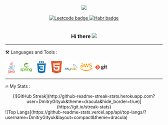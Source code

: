 <div id="header" align="center">
  <p align="center"><img src="https://media.giphy.com/media/qgQUggAC3Pfv687qPC/giphy.gif" width="200"/></p>
  <div id="badges" align="center">
      <a href="https://leetcode.com/DmitryGit/">
        <img src="https://img.shields.io/badge/Leetcode-ffad33?logo=leetcode&logoColor=white&style=for-the-badge" alt="Leetcode badge"/>
      </a>
     <a href="https://career.habr.com/dmitrygit">
        <img src="https://img.shields.io/badge/Habr-6274bc?logo=habr&logoColor=white&style=for-the-badge" alt="Habr badge"/>
      </a>
  </div>
  <div align="center">
    <img src="https://komarev.com/ghpvc/?username=DmitryGityuk&style=flat-square&color=blue" alt=""/>
  </div>
  <h3 align="center">Hi there <img src="https://media.giphy.com/media/hvRJCLFzcasrR4ia7z/giphy.gif" width="30px"/></h3>
</div>
  
  ***
  :hammer_and_wrench: Languages and Tools :
<div>
  <img src="https://github.com/devicons/devicon/blob/master/icons/java/java-original-wordmark.svg" title="Java" alt="Java" width="40" height="40"/>&nbsp;
  <img src="https://github.com/devicons/devicon/blob/master/icons/spring/spring-original-wordmark.svg" title="Spring" alt="Spring" width="40" height="40"/>&nbsp;
  <img src="https://github.com/devicons/devicon/blob/master/icons/css3/css3-plain-wordmark.svg"  title="CSS3" alt="CSS" width="40" height="40"/>&nbsp;
  <img src="https://github.com/devicons/devicon/blob/master/icons/html5/html5-original.svg" title="HTML5" alt="HTML" width="40" height="40"/>&nbsp;
  <img src="https://github.com/devicons/devicon/blob/master/icons/mysql/mysql-original-wordmark.svg" title="MySQL"  alt="MySQL" width="40" height="40"/>&nbsp;
  <img src="https://github.com/devicons/devicon/blob/master/icons/amazonwebservices/amazonwebservices-plain-wordmark.svg" title="AWS" alt="AWS" width="40" height="40"/>&nbsp;
  <img src="https://github.com/devicons/devicon/blob/master/icons/git/git-original-wordmark.svg" title="Git" **alt="Git" width="40" height="40"/>
</div>

  ***
  :fire: My Stats :  
  <div id="stats" align="center">
  [![GitHub Streak](http://github-readme-streak-stats.herokuapp.com?user=DmitryGityuk&theme=dracula&hide_border=true)](https://git.io/streak-stats)
  </div>
  ![Top Langs](https://github-readme-stats.vercel.app/api/top-langs/?username=DmitryGityuk&layout=compact&theme=dracula)

